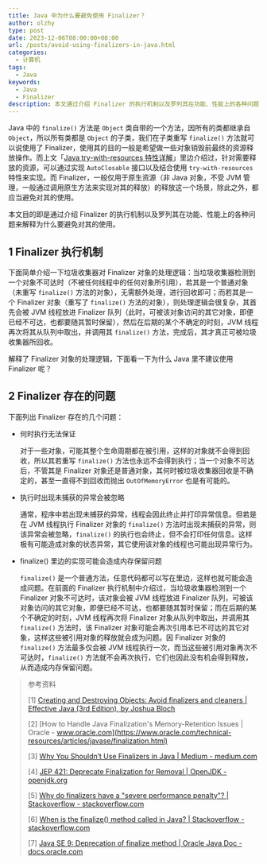 ```yaml
---
title: Java 中为什么要避免使用 Finalizer？
author: olzhy
type: post
date: 2023-12-06T08:00:00+08:00
url: /posts/avoid-using-finalizers-in-java.html
categories:
  - 计算机
tags:
  - Java
keywords:
  - Java
  - Finalizer
description: 本文通过介绍 Finalizer 的执行机制以及罗列其在功能、性能上的各种问题来解释为什么要避免对其的使用。
---
```


Java 中的 `finalize()` 方法是 `Object` 类自带的一个方法，因所有的类都继承自 `Object`，所以所有类都是 `Object` 的子类，我们在子类重写 `finalize()` 方法就可以说使用了 Finalizer，使用其的目的一般是希望做一些对象销毁前最终的资源释放操作。而上文「[Java try-with-resources 特性详解](https://olzhy.github.io/posts/java-try-with-resources.html)」里边介绍过，针对需要释放的资源，可以通过实现 `AutoClosable` 接口以及结合使用 `try-with-resources` 特性来实现。而 Finalizer，一般仅用于原生资源（非 Java 对象，不受 JVM 管理，一般通过调用原生方法来实现对其的释放）的释放这一个场景，除此之外，都应当避免对其的使用。

本文目的即是通过介绍 Finalizer 的执行机制以及罗列其在功能、性能上的各种问题来解释为什么要避免对其的使用。

## 1 Finalizer 执行机制

下面简单介绍一下垃圾收集器对 Finalizer 对象的处理逻辑：当垃圾收集器检测到一个对象不可达时（不被任何线程中的任何对象所引用），若其是一个普通对象（未重写 `finalize()` 方法的对象），无需额外处理，进行回收即可；而若其是一个 Finalizer 对象（重写了 `finalize()` 方法的对象），则处理逻辑会很复杂，其首先会被 JVM 线程放进 Finalizer 队列（此时，可被该对象访问的其它对象，即便已经不可达，也都要随其暂时保留），然后在后期的某个不确定的时刻，JVM 线程再次将其从队列中取出，并调用其 `finalize()` 方法，完成后，其才真正可被垃圾收集器所回收。

解释了 Finalizer 对象的处理逻辑，下面看一下为什么 Java 里不建议使用 Finalizer 呢？

## 2 Finalizer 存在的问题

下面列出 Finalizer 存在的几个问题：

- 何时执行无法保证

  对于一些对象，可能其整个生命周期都在被引用，这样的对象就不会得到回收，所以其若重写 `finalize()` 方法也永远不会得到执行；当一个对象不可达后，不管其是 Finalizer 对象还是普通对象，其何时被垃圾收集器回收是不确定的，甚至一直得不到回收而抛出 `OutOfMemoryError` 也是有可能的。

- 执行时出现未捕获的异常会被忽略

  通常，程序中若出现未捕获的异常，线程会因此终止并打印异常信息。但若是在 JVM 线程执行 Finalizer 对象的 `finalize()` 方法时出现未捕获的异常，则该异常会被忽略，`finalize()` 的执行也会终止，但不会打印任何信息。这样极有可能造成对象的状态异常，其它使用该对象的线程也可能出现异常行为。

- finalize() 里边的实现可能会造成内存保留问题

  `finalize()` 是一个普通方法，任意代码都可以写在里边，这样也就可能会造成问题。在前面的 Finalizer 执行机制中介绍过，当垃圾收集器检测到一个 Finalizer 对象不可达时，该对象会被 JVM 线程放进 Finalizer 队列，可被该对象访问的其它对象，即便已经不可达，也都要随其暂时保留；而在后期的某个不确定的时刻，JVM 线程再次将 Finalizer 对象从队列中取出，并调用其 `finalize()` 方法时，该 Finalizer 对象可能会再次引用本已不可达的其它对象，这样这些被引用对象的释放就会成为问题。因 Finalizer 对象的 `finalize()` 方法最多仅会被 JVM 线程执行一次，而当这些被引用对象再次不可达时，`finalize()` 方法就不会再次执行，它们也因此没有机会得到释放，从而造成内存保留问题。

> 参考资料
>
> [1] [Creating and Destroying Objects: Avoid finalizers and cleaners | Effective Java (3rd Edition), by Joshua Bloch](https://www.oreilly.com/library/view/effective-java-3rd/9780134686097/)
>
> [2] [How to Handle Java Finalization's Memory-Retention Issues | Oracle - www.oracle.com](https://www.oracle.com/technical-resources/articles/javase/finalization.html)
>
> [3] [Why You Shouldn’t Use Finalizers in Java | Medium - medium.com](https://medium.com/@ivaylo.georgiev18/why-you-shouldnt-use-finalizers-in-java-5d51584eed24)
>
> [4] [JEP 421: Deprecate Finalization for Removal | OpenJDK - openjdk.org](https://openjdk.org/jeps/421)
>
> [5] [Why do finalizers have a "severe performance penalty"? | Stackoverflow - stackoverflow.com](https://stackoverflow.com/questions/2860121/why-do-finalizers-have-a-severe-performance-penalty)
>
> [6] [When is the finalize() method called in Java? | Stackoverflow - stackoverflow.com](https://stackoverflow.com/questions/2506488/when-is-the-finalize-method-called-in-java)
>
> [7] [Java SE 9: Deprecation of finalize method | Oracle Java Doc - docs.oracle.com](https://docs.oracle.com/javase/9/docs/api/java/lang/Object.html#finalize--)

